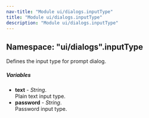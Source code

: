 ```yaml
---
nav-title: "Module ui/dialogs.inputType"
title: "Module ui/dialogs.inputType"
description: "Module ui/dialogs.inputType"
---
```

## Namespace: "ui/dialogs".inputType
Defines the input type for prompt dialog.

##### Variables
 - **text** - _String_.    
  Plain text input type.
 - **password** - _String_.    
  Password input type.